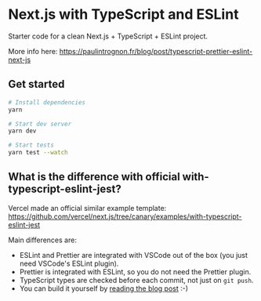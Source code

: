 # Next.js with TypeScript and ESLint

Starter code for a clean Next.js + TypeScript + ESLint project.

More info here: https://paulintrognon.fr/blog/post/typescript-prettier-eslint-next-js

## Get started

```sh
# Install dependencies
yarn

# Start dev server
yarn dev

# Start tests
yarn test --watch
```


## What is the difference with official with-typescript-eslint-jest?

Vercel made an official similar example template: https://github.com/vercel/next.js/tree/canary/examples/with-typescript-eslint-jest

Main differences are:

  - ESLint and Prettier are integrated with VSCode out of the box (you just need VSCode's ESLint plugin).
  - Prettier is integrated with ESLint, so you do not need the Prettier plugin.
  - TypeScript types are checked before each commit, not just on `git push`.
  - You can build it yourself by [reading the blog post](https://github.com/vercel/next.js/tree/canary/examples/with-typescript-eslint-jest) :-)
